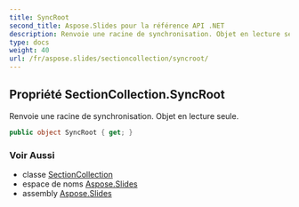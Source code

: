 ```yaml
---
title: SyncRoot
second_title: Aspose.Slides pour la référence API .NET
description: Renvoie une racine de synchronisation. Objet en lecture seule.
type: docs
weight: 40
url: /fr/aspose.slides/sectioncollection/syncroot/
---
```


## Propriété SectionCollection.SyncRoot

Renvoie une racine de synchronisation. Objet en lecture seule.

```csharp
public object SyncRoot { get; }
```

### Voir Aussi

* classe [SectionCollection](../../sectioncollection)
* espace de noms [Aspose.Slides](../../sectioncollection)
* assembly [Aspose.Slides](../../../)

<!-- NE PAS ÉDITER : généré par xmldocmd pour Aspose.Slides.dll -->

